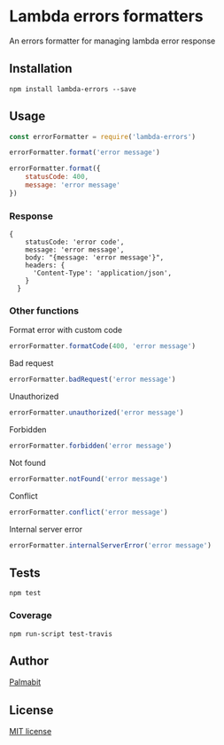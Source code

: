 # Lambda errors formatters

An errors formatter for managing lambda error response

## Installation

```
npm install lambda-errors --save
```

## Usage

```js
const errorFormatter = require('lambda-errors')

errorFormatter.format('error message')

errorFormatter.format({
    statusCode: 400,
    message: 'error message'
})
```

### Response

```
{
    statusCode: 'error code',
    message: 'error message',
    body: "{message: 'error message'}",
    headers: {
      'Content-Type': 'application/json',
    }
  }
```

### Other functions

Format error with custom code

```js
errorFormatter.formatCode(400, 'error message')
```

Bad request

```js
errorFormatter.badRequest('error message')
```

Unauthorized

```js
errorFormatter.unauthorized('error message')
```

Forbidden

```js
errorFormatter.forbidden('error message')
```

Not found

```js
errorFormatter.notFound('error message')
```

Conflict

```js
errorFormatter.conflict('error message')
```

Internal server error

```js
errorFormatter.internalServerError('error message')
```

## Tests
```
npm test
```

### Coverage

```
npm run-script test-travis
```

## Author

[Palmabit](https://palmabit.com)

## License

[MIT license](LICENSE)
